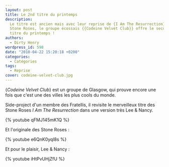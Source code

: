 ```yaml
---
layout: post
title: Le 2nd titre du printemps
description:
  Le titre est ancien mais avec leur reprise de {I Am The Resurrection} des
  Stone Roses, le groupe écossais {{Codeine Velvet Club}} offre le second grand
  titre du printemps !
authors:
  - Dirty Henry
wordpress_id: 598
date: "2010-04-22 15:20:18 +0200"
categories:
  - Catégories
tags:
  - Reprise
cover: codeine-velvet-club.jpg
---
```


{_Codeine Velvet Club_} est un groupe de Glasgow, qui prouve encore une fois que
c'est une des villes les plus cools du monde.

Side-project d'un membre des Fratellis, il revisite le merveilleux titre des
Stone Roses _I Am The Resurrection_ dans une version très Lee & Nancy.

{% youtube qFMJ145mK1Q %}

Et l'originale des Stone Roses :

{% youtube e6QnK0yql8s %}

Et pour le plaisir, Lee & Nancy :

{% youtube iHtPvUHjZfU %}
